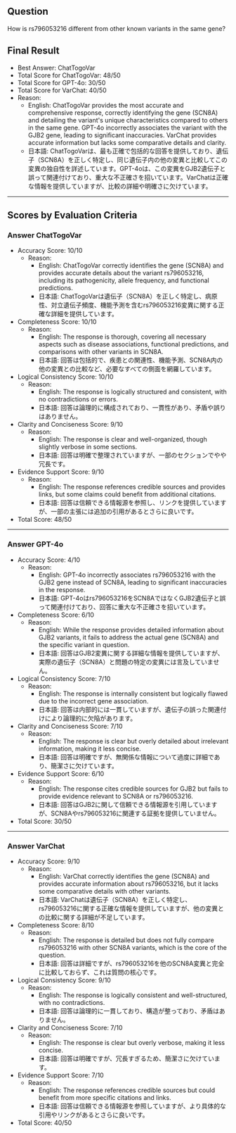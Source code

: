 ## Question

How is rs796053216 different from other known variants in the same gene?

## Final Result

- Best Answer: ChatTogoVar
- Total Score for ChatTogoVar: 48/50
- Total Score for GPT-4o: 30/50
- Total Score for VarChat: 40/50
- Reason:
  - English: ChatTogoVar provides the most accurate and comprehensive response, correctly identifying the gene (SCN8A) and detailing the variant's unique characteristics compared to others in the same gene. GPT-4o incorrectly associates the variant with the GJB2 gene, leading to significant inaccuracies. VarChat provides accurate information but lacks some comparative details and clarity.
  - 日本語: ChatTogoVarは、最も正確で包括的な回答を提供しており、遺伝子（SCN8A）を正しく特定し、同じ遺伝子内の他の変異と比較してこの変異の独自性を詳述しています。GPT-4oは、この変異をGJB2遺伝子と誤って関連付けており、重大な不正確さを招いています。VarChatは正確な情報を提供していますが、比較の詳細や明確さに欠けています。

---

## Scores by Evaluation Criteria

### Answer ChatTogoVar
- Accuracy Score: 10/10
  - Reason: 
    - English: ChatTogoVar correctly identifies the gene (SCN8A) and provides accurate details about the variant rs796053216, including its pathogenicity, allele frequency, and functional predictions.
    - 日本語: ChatTogoVarは遺伝子（SCN8A）を正しく特定し、病原性、対立遺伝子頻度、機能予測を含むrs796053216変異に関する正確な詳細を提供しています。
- Completeness Score: 10/10
  - Reason: 
    - English: The response is thorough, covering all necessary aspects such as disease associations, functional predictions, and comparisons with other variants in SCN8A.
    - 日本語: 回答は包括的で、疾患との関連性、機能予測、SCN8A内の他の変異との比較など、必要なすべての側面を網羅しています。
- Logical Consistency Score: 10/10
  - Reason: 
    - English: The response is logically structured and consistent, with no contradictions or errors.
    - 日本語: 回答は論理的に構成されており、一貫性があり、矛盾や誤りはありません。
- Clarity and Conciseness Score: 9/10
  - Reason: 
    - English: The response is clear and well-organized, though slightly verbose in some sections.
    - 日本語: 回答は明確で整理されていますが、一部のセクションでやや冗長です。
- Evidence Support Score: 9/10
  - Reason: 
    - English: The response references credible sources and provides links, but some claims could benefit from additional citations.
    - 日本語: 回答は信頼できる情報源を参照し、リンクを提供していますが、一部の主張には追加の引用があるとさらに良いです。
- Total Score: 48/50

---

### Answer GPT-4o
- Accuracy Score: 4/10
  - Reason: 
    - English: GPT-4o incorrectly associates rs796053216 with the GJB2 gene instead of SCN8A, leading to significant inaccuracies in the response.
    - 日本語: GPT-4oはrs796053216をSCN8AではなくGJB2遺伝子と誤って関連付けており、回答に重大な不正確さを招いています。
- Completeness Score: 6/10
  - Reason: 
    - English: While the response provides detailed information about GJB2 variants, it fails to address the actual gene (SCN8A) and the specific variant in question.
    - 日本語: 回答はGJB2変異に関する詳細な情報を提供していますが、実際の遺伝子（SCN8A）と問題の特定の変異には言及していません。
- Logical Consistency Score: 7/10
  - Reason: 
    - English: The response is internally consistent but logically flawed due to the incorrect gene association.
    - 日本語: 回答は内部的には一貫していますが、遺伝子の誤った関連付けにより論理的に欠陥があります。
- Clarity and Conciseness Score: 7/10
  - Reason: 
    - English: The response is clear but overly detailed about irrelevant information, making it less concise.
    - 日本語: 回答は明確ですが、無関係な情報について過度に詳細であり、簡潔さに欠けています。
- Evidence Support Score: 6/10
  - Reason: 
    - English: The response cites credible sources for GJB2 but fails to provide evidence relevant to SCN8A or rs796053216.
    - 日本語: 回答はGJB2に関して信頼できる情報源を引用していますが、SCN8Aやrs796053216に関連する証拠を提供していません。
- Total Score: 30/50

---

### Answer VarChat
- Accuracy Score: 9/10
  - Reason: 
    - English: VarChat correctly identifies the gene (SCN8A) and provides accurate information about rs796053216, but it lacks some comparative details with other variants.
    - 日本語: VarChatは遺伝子（SCN8A）を正しく特定し、rs796053216に関する正確な情報を提供していますが、他の変異との比較に関する詳細が不足しています。
- Completeness Score: 8/10
  - Reason: 
    - English: The response is detailed but does not fully compare rs796053216 with other SCN8A variants, which is the core of the question.
    - 日本語: 回答は詳細ですが、rs796053216を他のSCN8A変異と完全に比較しておらず、これは質問の核心です。
- Logical Consistency Score: 9/10
  - Reason: 
    - English: The response is logically consistent and well-structured, with no contradictions.
    - 日本語: 回答は論理的に一貫しており、構造が整っており、矛盾はありません。
- Clarity and Conciseness Score: 7/10
  - Reason: 
    - English: The response is clear but overly verbose, making it less concise.
    - 日本語: 回答は明確ですが、冗長すぎるため、簡潔さに欠けています。
- Evidence Support Score: 7/10
  - Reason: 
    - English: The response references credible sources but could benefit from more specific citations and links.
    - 日本語: 回答は信頼できる情報源を参照していますが、より具体的な引用やリンクがあるとさらに良いです。
- Total Score: 40/50